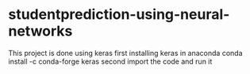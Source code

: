 # studentprediction-using-neural-networks
This project is done using keras 
first installing keras in anaconda 
conda install -c conda-forge keras 
second import the code and run it
